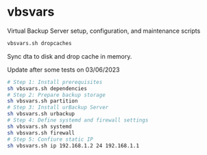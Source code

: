 # vbsvars

Virtual Backup Server setup, configuration, and maintenance scripts

```bash
vbsvars.sh dropcaches
```

Sync dta to disk and drop cache in memory.

Update after some tests on 03/06/2023
```bash
# Step 1: Install prerequisites
sh vbsvars.sh dependencies
# Step 2: Prepare backup storage
sh vbsvars.sh partition
# Step 3: Install urBackup Server
sh vbsvars.sh urbackup
# Step 4: Define systemd and firewall settings
sh vbsvars.sh systemd
sh vbsvars.sh firewall
# Step 5: Confiure static IP
sh vbsvars.sh ip 192.168.1.2 24 192.168.1.1
```